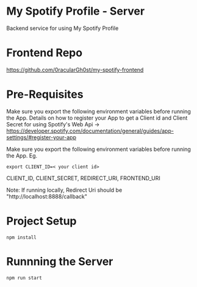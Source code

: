 # My Spotify Profile - Server
Backend service for using My Spotify Profile

# Frontend Repo
https://github.com/0racularGh0st/my-spotify-frontend

# Pre-Requisites
Make sure you export the following environment variables before running the App. 
Details on how to register your App to get a Client id and Client Secret for using Spotify's Web Api -> 
https://developer.spotify.com/documentation/general/guides/app-settings/#register-your-app

Make sure you export the following environment variables before running the App. 
Eg. 
```
export CLIENT_ID=< your client id> 
```
CLIENT_ID,
CLIENT_SECRET,
REDIRECT_URI,
FRONTEND_URI

Note: If running locally, 
Redirect Uri should be "http://localhost:8888/callback"

# Project Setup
```
npm install
```

# Runnning the Server

```
npm run start
```
